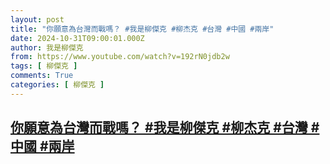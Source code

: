 ```yaml
---
layout: post
title: "你願意為台灣而戰嗎？ #我是柳傑克 #柳杰克 #台灣 #中國 #兩岸"
date: 2024-10-31T09:00:01.000Z
author: 我是柳傑克
from: https://www.youtube.com/watch?v=192rN0jdb2w
tags: [ 柳傑克 ]
comments: True
categories: [ 柳傑克 ]
---
```

<!--1730365201000-->
[你願意為台灣而戰嗎？ #我是柳傑克 #柳杰克 #台灣 #中國 #兩岸](https://www.youtube.com/watch?v=192rN0jdb2w)
------

<div>

</div>
